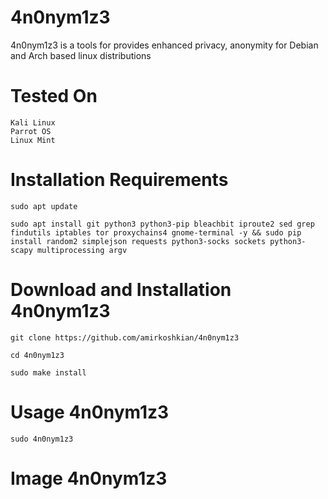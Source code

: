 # 4n0nym1z3
4n0nym1z3 is a tools for provides enhanced privacy, anonymity for Debian and Arch based linux distributions

# Tested On
```
Kali Linux
Parrot OS
Linux Mint
```

# Installation Requirements
```
sudo apt update
```
```
sudo apt install git python3 python3-pip bleachbit iproute2 sed grep findutils iptables tor proxychains4 gnome-terminal -y && sudo pip install random2 simplejson requests python3-socks sockets python3-scapy multiprocessing argv
```

# Download and Installation 4n0nym1z3
```
git clone https://github.com/amirkoshkian/4n0nym1z3
```
```
cd 4n0nym1z3
```
```
sudo make install
```

# Usage 4n0nym1z3
```
sudo 4n0nym1z3
```

# Image 4n0nym1z3
